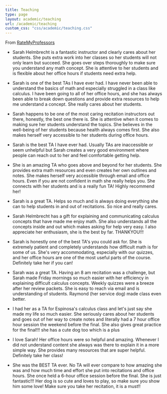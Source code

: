 ```yaml
---
title: Teaching
type: page
layout: academic/teaching
url: /academic/teaching
custom_css: "css/academic/teaching.css"
---
```


From [RateMyProfessors](https://www.ratemyprofessors.com/professor/2943309)

- Sarah Helmbrecht is a fantastic instructor and clearly cares about her students. She puts extra work into her classes so her students will not only learn but succeed. She goes over steps thoroughly to make sure you understand any math concept. She is attentive to her students and is flexible about her office hours if students need extra help.

- Sarah is one of the best TAs I have ever had. I have never been able to understand the basics of math and especially struggled in a class like calculus. I have been going to all of her office hours, and she has always been able to break down questions and provide extra resources to help me understand a concept. She really cares about her students.

- Sarah happens to be one of the most caring recitation instructors out there, honestly, the best one there is. She is attentive when it comes to making sure her students understand the topics. She believes in the well-being of her students because health always comes first. She also makes herself very accessible to her students during office hours.

- Sarah is the best TA I have ever had. Usually TAs are inaccessible or seem unhelpful but Sarah creates a very good environment where people can reach out to her and feel comfortable getting help.

- She is an amazing TA who goes above and beyond for her students. She provides extra math resources and even creates her own outlines and notes. She makes herself very accessible through email and office hours. Even if you are not confident in math she really helps you. She connects with her students and is a really fun TA! Highly recommend her!

- Sarah is a great TA. Helps so much and is always doing everything she can to help students in and out of recitations. So nice and really cares.

- Sarah Helmbrecht has a gift for explaining and communicating calculus concepts that have made me enjoy math. She also understands all the concepts inside and out which makes asking for help very easy. I also appreciate her enthusiasm, she is the best by far. THANKYOU!!!

- Sarah is honestly one of the best TA's you could ask for. She is extremely patient and completely understands how difficult math is for some of us. She's very accommodating, especially with our quizzes, and her office hours are one of the most useful parts of the course. Definitely take her if you can!

- Sarah was a great TA. Having an 8 am recitation was a challenge, but Sarah made Friday mornings so much easier with her efficiency in explaining difficult calculus concepts. Weekly quizzes were a breeze after her review packets. She is easy to reach via email and is understanding of students. Raymond (her service dog) made class even better.

- I had her as a TA for Espinosa's calculus class and let's just say she made my life so much easier. She seriously cares about her students and goes out of her way to create notes and literally had a 7 hour office hour session the weekend before the final. She also gives great practice for the final!!! she has a cute dog too which is a plus

- I love Sarah! Her office hours were so helpful and amazing. Whenever I did not understand content she always was there to explain it in a more simple way. She provides many resources that are super helpful. Definitely take her class!

- She was the BEST TA ever. No TA will ever compare to how amazing she was and how much time and effort she put into recitations and office hours. She once held a 6-hour office session before the final. She is just fantastic!!! Her dog is so cute and loves to play, so make sure you show him some love! Make sure you take her recitation, it is a must!!
